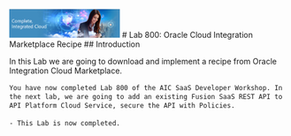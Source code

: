 <img class="float-right" src="images/j2c-logo.png" width="200">
# Lab 800: Oracle Cloud Integration Marketplace Recipe 
## Introduction

In this Lab we are going to download and implement a recipe from Oracle Integration Cloud Marketplace.

```
You have now completed Lab 800 of the AIC SaaS Developer Workshop. In the next lab, we are going to add an existing Fusion SaaS REST API to API Platform Cloud Service, secure the API with Policies.

- This Lab is now completed.

